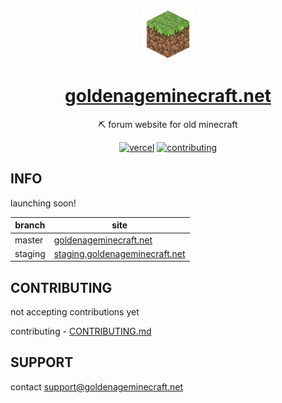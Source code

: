 <div align="center">

<a href="https://goldenageminecraft.net/"><img src="https://github.com/frog1123/goldenageminecraft/blob/master/goldenageminecraft.png" width="80" height="80"></a>

<a href="https://goldenageminecraft.net/"><h1>goldenageminecraft.net</h1></a>

  <p>⛏️ forum website for old minecraft</p>

</div>

<div align="center">
  <!-- prettier-ignore -->
  <a href="https://goldenageminecraft.net/"><img src="https://vercelbadge.vercel.app/api/frog1123/goldenageminecraft?style=for-the-badge" alt="vercel" /></a>
  <a href="https://github.com/frog1123/goldenageminecraft/blob/master/CONTRIBUTING.md"><img src="https://img.shields.io/badge/%F0%9F%AA%B7-contributing-33bf82?labelColor=gray&style=for-the-badge" alt="contributing" /><a>
</div>

## INFO

launching soon!

| branch  | site                                                                     |
| ------- | ------------------------------------------------------------------------ |
| master  | [goldenageminecraft.net](https://goldenageminecraft.net)                 |
| staging | [staging.goldenageminecraft.net](https://staging.goldenageminecraft.net) |

## CONTRIBUTING

not accepting contributions yet

contributing - [CONTRIBUTING.md](https://github.com/frog1123/goldenageminecraft/blob/master/CONTRIBUTING.md)

## SUPPORT

contact support@goldenageminecraft.net
